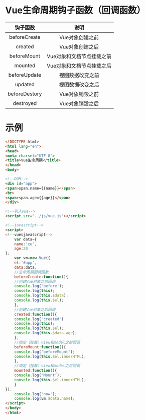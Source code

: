 # Vue生命周期钩子函数（回调函数）
|钩子函数|说明|
|:---:|:---:|
|beforeCreate|Vue对象创建之前|
|created|Vue对象创建之后|
|beforeMount|Vue对象和文档节点挂载之前|
|mounted|Vue对象和文档节点挂载之后|
|beforeUpdate|视图数据改变之前|
|updated|视图数据改变之后|
|beforeDestory|Vue对象销毁之前|
|destroyed|Vue对象销毁之后|
# 示例
```html
<!DOCTYPE html>
<html lang="en">
<head>
<meta charset="UTF-8">
<title>Vue生命周期</title>
</head>
<body>

<!--DOM-->
<div id="app">
<span>span.name={{name}}</span>
<br>
<span>span.age={{age}}</span>
</div>

<!--引入vue-->
<script src="../js/vue.js"></script>

<!--javascript-->
<script>
<!--vue&javascript-->
	var data={
	name:'xu',
	age:20
};
	var vm=new Vue({
	el:'#app',
	data:data,
	//生命周期回调函数
	beforeCreate:function(){
	//创建Vue对象之前回调
	console.log('before');
	console.log(this);
	console.log(this.$data);
	console.log(this.$el);
	},
	//创建Vue对象之后回调
	created:function(){
	console.log('created')
	console.log(this);
	console.log(this.$el);
	console.log(this.$data.age);
	},
	//绑定（挂载）view和model之前回调
	beforeMount:function(){
	console.log('beforeMount');
	console.log(this.$el.innerHTML);
	},
	//绑定（挂载）view和model之后回调
	mounted:function(){
	console.log('Mount');
	console.log(this.$el.innerHTML);
	}
});
	console.log('now');
	console.log(vm.$data.name);
</script>
</body>
</html>
```